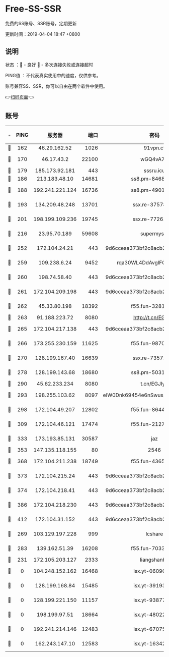 # Free-SS-SSR

免费的SS账号、SSR账号，定期更新

更新时间：2019-04-04 18:47 +0800

## 说明

状态     ：🙂 - 良好 🙁 - 多次连接失败或连接超时

PING值   ：不代表真实使用中的速度，仅供参考。

账号兼容SS、SSR，你可以自由在两个软件中使用。

👉[扫码页面](https://liesauer.github.io/Free-SS-SSR/)👈

## 账号

|-|PING|服务器|端口|密码|加密方式|区域|
|:----:|:----:|:-----:|-----:|:----:|:----:|:----:|
|🙂|162|46.29.162.52|1026|91vpn.cf|rc4-md5|RU|
|🙂|170|46.17.43.2|22100|wGQ4vA7D|aes-256-gcm|RU|
|🙂|179|185.173.92.181|443|sssru.icu|rc4-md5|RU|
|🙂|186|213.183.48.10|14681|ss8.pm-84686175|rc4-md5|RU|
|🙂|188|192.241.221.124|16736|ss8.pm-49014523|aes-256-cfb|US|
|🙂|193|134.209.48.248|13701|ssx.re-37578120|aes-256-cfb|US|
|🙂|201|198.199.109.236|19745|ssx.re-77261514|aes-256-cfb|US|
|🙂|216|23.95.70.189|59608|supermyssr|chacha20-ietf|US|
|🙂|252|172.104.24.21|443|9d6cceaa373bf2c8acb22e60b6a58be6|aes-256-cfb|US|
|🙂|259|109.238.6.24|9452|rqa30WL4DdAvgIFG6Fs3znzTa|aes-256-cfb|FR|
|🙂|260|198.74.58.40|443|9d6cceaa373bf2c8acb22e60b6a58be6|aes-256-cfb|US|
|🙂|261|172.104.209.198|443|9d6cceaa373bf2c8acb22e60b6a58be6|aes-256-cfb|US|
|🙂|262|45.33.80.198|18392|f55.fun-32811523|aes-256-cfb|US|
|🙂|263|91.188.223.72|8080|http://t.cn/EGJIyrl|rc4-md5|RU|
|🙂|265|172.104.217.138|443|9d6cceaa373bf2c8acb22e60b6a58be6|aes-256-cfb|US|
|🙂|266|173.255.230.159|11625|f55.fun-98708140|aes-256-cfb|US|
|🙂|270|128.199.167.40|16639|ssx.re-73571746|aes-256-cfb|SG|
|🙂|278|128.199.143.68|18680|ss8.pm-50313855|aes-256-cfb|SG|
|🙂|290|45.62.233.234|8080|t.cn/EGJIyrl|rc4-md5|CA|
|🙂|293|198.255.103.62|8097|eIW0Dnk69454e6nSwuspv9DmS201tQ0D|aes-256-cfb|US|
|🙂|298|172.104.49.207|12802|f55.fun-86447449|aes-256-cfb|SG|
|🙂|309|172.104.46.121|17474|f55.fun-21276009|aes-256-cfb|SG|
|🙂|333|173.193.85.131|30587|jaz|aes-256-cfb|US|
|🙂|353|147.135.118.155|80|2546|chacha20|US|
|🙂|368|172.104.211.238|18749|f55.fun-43653563|aes-256-cfb|US|
|🙂|373|172.104.215.24|443|9d6cceaa373bf2c8acb22e60b6a58be6|aes-256-cfb|US|
|🙂|374|172.104.218.41|443|9d6cceaa373bf2c8acb22e60b6a58be6|aes-256-cfb|US|
|🙂|386|172.104.218.230|443|9d6cceaa373bf2c8acb22e60b6a58be6|aes-256-cfb|US|
|🙂|412|172.104.31.152|443|9d6cceaa373bf2c8acb22e60b6a58be6|aes-256-cfb|US|
|🙂|269|103.129.197.228|999|lcshare|aes-256-cfb|US|
|🙂|283|139.162.51.39|16208|f55.fun-70332829|aes-256-cfb|SG|
|🙁|231|172.105.203.127|2333|liangshanbo|chacha20|JP|
|🙁|0|104.248.152.162|16468|isx.yt-06090221|aes-256-cfb|SG|
|🙁|0|128.199.168.84|15485|isx.yt-39193066|aes-256-cfb|SG|
|🙁|0|128.199.221.150|11157|isx.yt-93877597|aes-256-cfb|SG|
|🙁|0|198.199.97.51|18664|isx.yt-48022284|aes-256-cfb|US|
|🙁|0|192.241.214.146|12483|isx.yt-67075199|aes-256-cfb|US|
|🙁|0|162.243.147.10|12583|isx.yt-16342865|aes-256-cfb|US|
